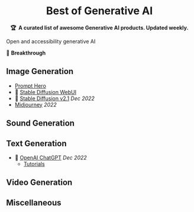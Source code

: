 <h1 align="center">
    Best of Generative AI
    <br>
</h1>

<p align="center">
    <strong>🏆&nbsp; A curated list of awesome Generative AI products. Updated weekly.</strong>
</p>

Open and accessibility generative AI

🌟 **Breakthrough**

## Image Generation

* [Prompt Hero](https://prompthero.com/)
* 🌟 [Stable Diffusion WebUI](https://github.com/AUTOMATIC1111/stable-diffusion-webui)
* 🌟 [Stable Diffusion v2.1](https://stability.ai/blog/stablediffusion2-1-release7-dec-2022) *Dec 2022*
* [Midjourney](https://midjourney.com/) *2022*

## Sound Generation

## Text Generation

* 🌟 [OpenAI ChatGPT](https://chat.openai.com/chat) *Dec 2022*
  * [Tutorials](tutorials/chatgpt.md)

## Video Generation

## Miscellaneous
